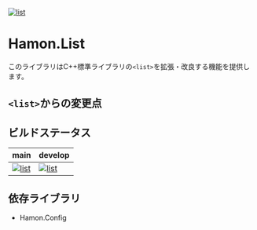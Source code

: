﻿[![list](https://github.com/shibainuudon/HamonCore/actions/workflows/list.yml/badge.svg)](https://github.com/shibainuudon/HamonCore/actions/workflows/list.yml)

# Hamon.List

このライブラリはC++標準ライブラリの`<list>`を拡張・改良する機能を提供します。

## `<list>`からの変更点

## ビルドステータス

| main | develop |
| ---- | ------- |
|[![list](https://github.com/shibainuudon/HamonCore/actions/workflows/list.yml/badge.svg?branch=main)](https://github.com/shibainuudon/HamonCore/actions/workflows/list.yml)|[![list](https://github.com/shibainuudon/HamonCore/actions/workflows/list.yml/badge.svg?branch=develop)](https://github.com/shibainuudon/HamonCore/actions/workflows/list.yml)|

## 依存ライブラリ

* Hamon.Config
